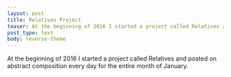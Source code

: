 ```yaml
---
layout: post
title: Relatives Project
teaser: At the beginning of 2016 I started a project called Relatives and posted on abstract composition every day for the entire month of January.
post_type: text
body: reverse-theme
---
```

At the beginning of 2016 I started a project called Relatives and posted on abstract composition every day for the entire month of January.
